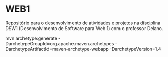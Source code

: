 # WEB1
Repositório para o desenvolvimento de atividades e projetos na disciplina DSW1 (Desenvolvimento de Software para Web 1) com o professor Delano.

mvn archetype:generate -DarchetypeGroupId=org.apache.maven.archetypes -DarchetypeArtifactId=maven-archetype-webapp -DarchetypeVersion=1.4
